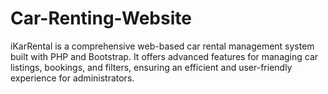# Car-Renting-Website
iKarRental is a comprehensive web-based car rental management system built with PHP and Bootstrap. It offers advanced features for managing car listings, bookings, and filters, ensuring an efficient and user-friendly experience for administrators.
